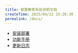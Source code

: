 ```yaml
---
title: 智慧教育系统说明文档
createTime: 2025/04/22 15:26:30
permalink: /docs/
---
```


- [安装部署](./1.安装部署/1.项目打包流程与部署说明V1.md)
- [功能手册](./2.功能手册/1.系统架构.md)
- [更新日志](./3.更新日志/2.v2版本.md)
